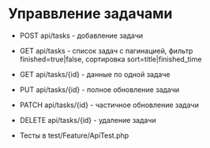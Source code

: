 # Управвление задачами

- POST api/tasks - добавление задачи
- GET api/tasks - список задач с пагинацией, фильтр finished=true|false, сортировка sort=title|finished_time
- GET api/tasks/{id} - данные по одной задаче
- PUT api/tasks/{id} - полное обновление задачи
- PATCH api/tasks/{id} - частичное обновление задачи
- DELETE api/tasks/{id} - удаление задачи

- Тесты в test/Feature/ApiTest.php
